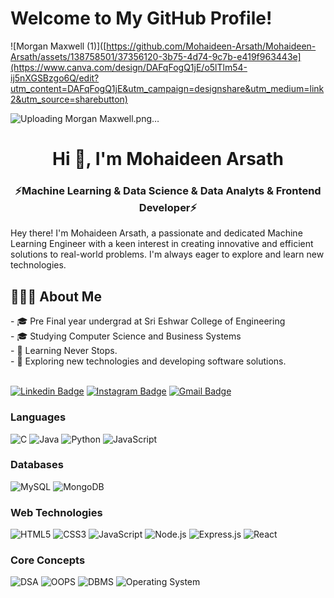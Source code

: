 <h1>Welcome to My GitHub Profile!</h1>

![Morgan Maxwell (1)]([https://github.com/Mohaideen-Arsath/Mohaideen-Arsath/assets/138758501/37356120-3b75-4d74-9c7b-e419f963443e](https://www.canva.com/design/DAFqFogQ1jE/o5lTlm54-ij5nXGSBzgo6Q/edit?utm_content=DAFqFogQ1jE&utm_campaign=designshare&utm_medium=link2&utm_source=sharebutton)

![Uploading Morgan Maxwell.png…]()


<h1 align="center">Hi 👋, I'm Mohaideen Arsath</h1>
<h3 align="center">⚡Machine Learning & Data Science & Data Analyts & Frontend Developer⚡</h3>

Hey there! I'm Mohaideen Arsath, a passionate and dedicated Machine Learning Engineer with a keen interest in creating innovative and efficient solutions to real-world problems. I'm always eager to explore and learn new technologies.

<h2> 👨🏻‍💻 About Me </h2>
- 🎓 Pre Final year undergrad at Sri Eshwar College of Engineering<br>
- 🎓&nbsp;Studying Computer Science and Business Systems <br>
- 🌱 Learning Never Stops.<br>
- 🤔&nbsp;Exploring new technologies and developing software solutions.<br><br>

[![Linkedin Badge](https://img.shields.io/badge/-MohaideenArsath-blue?style=flat-square&logo=Linkedin&logoColor=white&link=https://www.linkedin.com/in/mohaideen-arsath-m-688392238)](https://www.linkedin.com/in/mohaideen-arsath-m-688392238)
[![Instagram Badge](https://img.shields.io/badge/-mohaideenarsath-e4405f?style=flat-square&logo=Instagram&logoColor=white&link=https://instagram.com/arsath_thinker?utm_source=qr&igshid=ZDc4ODBmNjlmNQ%3D%3D)](https://instagram.com/arsath_thinker?utm_source=qr&igshid=ZDc4ODBmNjlmNQ%3D%3D)
[![Gmail Badge](https://img.shields.io/badge/-mail@mohaideenarsath16@gmail.com-d14836?style=flat-square&logo=Gmail&logoColor=white&link=mailto:mail@mohaideenarsath16@gmail.com)](mailto:mail@mohaideenarsath16@gmail.com)


### Languages

![C](https://img.shields.io/badge/-C-000?&logo=C)
![Java](https://img.shields.io/badge/-Java-000?&logo=Java&logoColor=007396)
![Python](https://img.shields.io/badge/-Python-000?&logo=Python)
![JavaScript](https://img.shields.io/badge/-JavaScript-000?&logo=JavaScript)
### Databases 

![MySQL](https://img.shields.io/badge/-MySQL-000?&logo=MySQL&logoColor=00758F)
![MongoDB](https://img.shields.io/badge/-MongoDB-000?&logo=MongoDB&logoColor=47A248)

### Web Technologies

![HTML5](https://img.shields.io/badge/-HTML5-000?&logo=HTML5&logoColor=E34F26)
![CSS3](https://img.shields.io/badge/-CSS3-000?&logo=CSS3&logoColor=1572B6)
![JavaScript](https://img.shields.io/badge/-JavaScript-000?&logo=JavaScript&logoColor=F7DF1E)
![Node.js](https://img.shields.io/badge/-Node.js-000?&logo=Node.js&logoColor=339933)
![Express.js](https://img.shields.io/badge/-Express.js-000?&logo=Express&logoColor=000)
![React](https://img.shields.io/badge/-React-000?&logo=React&logoColor=61DAFB)

### Core Concepts

![DSA](https://img.shields.io/badge/-DSA-000?&logo=python&logoColor=3776AB)
![OOPS](https://img.shields.io/badge/-OOPS-000?&logo=java&logoColor=007396)
![DBMS](https://img.shields.io/badge/-DBMS-000?&logo=mysql&logoColor=4479A1)
![Operating System](https://img.shields.io/badge/-Operating%20System-000?&logo=ubuntu&logoColor=E95420)


